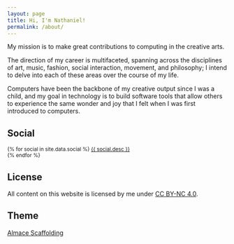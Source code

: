 ```yaml
---
layout: page
title: Hi, I'm Nathaniel!
permalink: /about/
---
```


My mission is to make great contributions to computing in the creative arts.

The direction of my career is multifaceted, spanning across the disciplines of
art, music, fashion, social interaction, movement, and philosophy; I intend to
delve into each of these areas over the course of my life.

Computers have been the backbone of my creative output since I was a child, and
my goal in technology is to build software tools that allow others to experience
the same wonder and joy that I felt when I was first introduced to computers.

## Social

<p>
  <small>
  {% for social in site.data.social %}
    <a target="_blank" href="{{ social.url }}" title="{{ social.title }}">
      <i class="fa {{ social.icon }}" style="min-width: 1.8vw"></i>
      {{ social.desc }}
    </a><br>
  {% endfor %}
  </small>
</p>

## License

<p>
  All content on this website is licensed by me under
  <a target="_blank" href="http://creativecommons.org/licenses/by-nc/4.0/">CC BY-NC 4.0</a>.
</p>

## Theme

<p>
  <a target="_blank" href="http://sparanoid.com/lab/amsf/">Almace Scaffolding</a>
</p>

